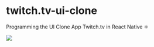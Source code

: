 # twitch.tv-ui-clone
Programming the UI Clone App Twitch.tv in React Native ⚛️


![](imagestwitchtv.png)
